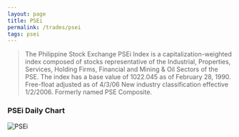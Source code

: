 ```yaml
---
layout: page
title: PSEi
permalink: /trades/psei
tags: psei
---
```


> The Philippine Stock Exchange PSEi Index is a capitalization-weighted index composed of stocks representative of the Industrial, Properties, Services, Holding Firms, Financial and Mining & Oil Sectors of the PSE. The index has a base value of 1022.045 as of February 28, 1990. Free-float adjusted as of 4/3/06 New industry classification effective 1/2/2006. Formerly named PSE Composite.

### PSEi Daily Chart

![PSEi](http://www.marketwatch.com/kaavio.Webhost/charts/big.chart?nosettings=1&symb=PSEI&uf=7168&type=4&size=3&sid=124190&style=1013&freq=1&time=8&ma=6&maval=20,50,200&lf=4&lf2=0&lf3=0&height=510&width=720&mocktick=1)
